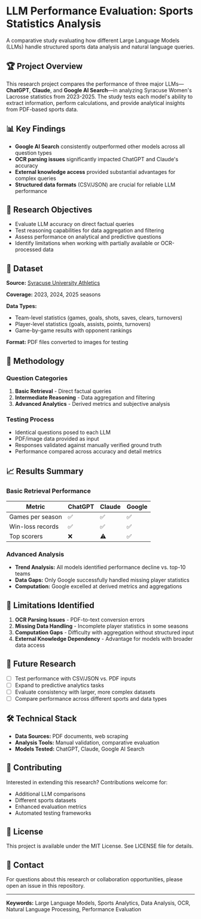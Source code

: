 # LLM Performance Evaluation: Sports Statistics Analysis

A comparative study evaluating how different Large Language Models (LLMs) handle structured sports data analysis and natural language queries.

## 🏆 Project Overview

This research project compares the performance of three major LLMs—**ChatGPT**, **Claude**, and **Google AI Search**—in analyzing Syracuse Women's Lacrosse statistics from 2023-2025. The study tests each model's ability to extract information, perform calculations, and provide analytical insights from PDF-based sports data.

## 📊 Key Findings

- **Google AI Search** consistently outperformed other models across all question types
- **OCR parsing issues** significantly impacted ChatGPT and Claude's accuracy
- **External knowledge access** provided substantial advantages for complex queries
- **Structured data formats** (CSV/JSON) are crucial for reliable LLM performance

## 🎯 Research Objectives

- Evaluate LLM accuracy on direct factual queries
- Test reasoning capabilities for data aggregation and filtering
- Assess performance on analytical and predictive questions
- Identify limitations when working with partially available or OCR-processed data

## 📁 Dataset

**Source:** [Syracuse University Athletics](https://cuse.com/sports/2013/1/16/WLAX_0116134638)

**Coverage:** 2023, 2024, 2025 seasons

**Data Types:**
- Team-level statistics (games, goals, shots, saves, clears, turnovers)
- Player-level statistics (goals, assists, points, turnovers)
- Game-by-game results with opponent rankings

**Format:** PDF files converted to images for testing

## 🔬 Methodology

### Question Categories
1. **Basic Retrieval** - Direct factual queries
2. **Intermediate Reasoning** - Data aggregation and filtering
3. **Advanced Analytics** - Derived metrics and subjective analysis

### Testing Process
- Identical questions posed to each LLM
- PDF/image data provided as input
- Responses validated against manually verified ground truth
- Performance compared across accuracy and detail metrics

## 📈 Results Summary

### Basic Retrieval Performance
| Metric | ChatGPT | Claude | Google |
|--------|---------|--------|--------|
| Games per season | ✅ | ✅ | ✅ |
| Win-loss records | ✅ | ✅ | ✅ |
| Top scorers | ❌ | ⚠️ | ✅ |

### Advanced Analysis
- **Trend Analysis:** All models identified performance decline vs. top-10 teams
- **Data Gaps:** Only Google successfully handled missing player statistics
- **Computation:** Google excelled at derived metrics and aggregations

## 🚧 Limitations Identified

1. **OCR Parsing Issues** - PDF-to-text conversion errors
2. **Missing Data Handling** - Incomplete player statistics in some seasons
3. **Computation Gaps** - Difficulty with aggregation without structured input
4. **External Knowledge Dependency** - Advantage for models with broader data access

## 🔮 Future Research

- [ ] Test performance with CSV/JSON vs. PDF inputs
- [ ] Expand to predictive analytics tasks
- [ ] Evaluate consistency with larger, more complex datasets
- [ ] Compare performance across different sports and data types

## 🛠️ Technical Stack

- **Data Sources:** PDF documents, web scraping
- **Analysis Tools:** Manual validation, comparative evaluation
- **Models Tested:** ChatGPT, Claude, Google AI Search

## 🤝 Contributing

Interested in extending this research? Contributions welcome for:
- Additional LLM comparisons
- Different sports datasets
- Enhanced evaluation metrics
- Automated testing frameworks

## 📄 License

This project is available under the MIT License. See LICENSE file for details.

## 📧 Contact

For questions about this research or collaboration opportunities, please open an issue in this repository.

---

**Keywords:** Large Language Models, Sports Analytics, Data Analysis, OCR, Natural Language Processing, Performance Evaluation

